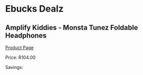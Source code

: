 
# Ebucks Dealz
## Amplify Kiddies - Monsta Tunez Foldable Headphones
[Product Page](https://www.ebucks.com/web/shop/productSelected.do?prodId=1205729546&catId=1205739018)

Price: R104.00

Savings: 


	